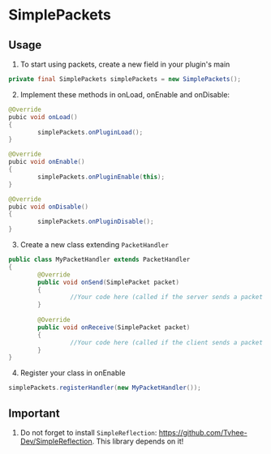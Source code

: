 # SimplePackets

## Usage
1. To start using packets, create a new field in your plugin's main
```java
private final SimplePackets simplePackets = new SimplePackets();
```
2. Implement these methods in onLoad, onEnable and onDisable:
```java
@Override
pubic void onLoad()
{
        simplePackets.onPluginLoad();
}

@Override
pubic void onEnable()
{
        simplePackets.onPluginEnable(this);
}

@Override
pubic void onDisable()
{
        simplePackets.onPluginDisable();
}
```
3. Create a new class extending `PacketHandler`
```java
public class MyPacketHandler extends PacketHandler
{
        @Override
        public void onSend(SimplePacket packet)
        {
                 //Your code here (called if the server sends a packet to the client)
        }
        
        @Override
        public void onReceive(SimplePacket packet)
        {
                 //Your code here (called if the client sends a packet to the server)
        }
}
```
4. Register your class in onEnable
```java
simplePackets.registerHandler(new MyPacketHandler());
```

## Important
1. Do not forget to install `SimpleReflection`: https://github.com/Tvhee-Dev/SimpleReflection. This library depends on it!
